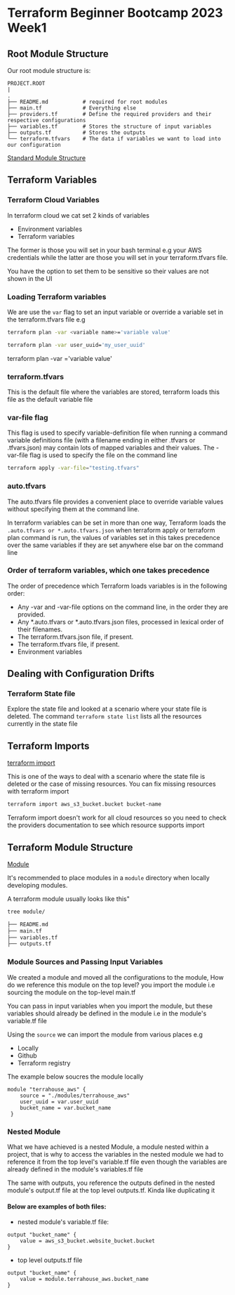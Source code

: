 # Terraform Beginner Bootcamp 2023 Week1

## Root Module Structure
Our root module structure is:
```
PROJECT.ROOT
|
. 
├── README.md   		# required for root modules
├── main.tf   		 	# Everything else
├── providers.tf 		# Define the required providers and their respective configurations
├── variables.tf		# Stores the structure of input variables
├── outputs.tf			# Stores the outputs
└── terraform.tfvars	# The data if variables we want to load into our configuration
```
[Standard Module Structure](https://developer.hashicorp.com/terraform/language/modules/develop/structure) 

## Terraform Variables

### Terraform Cloud Variables

In terraform cloud we cat set 2 kinds of variables

- Environment variables
- Terraform variables

The former is those you will set in your bash terminal e.g your AWS credentials while the latter
are those you will set in your terraform.tfvars file.

You have the option to set them to be sensitive so their values are not shown in the UI

### Loading Terraform variables

We are use the `var` flag to set an input variable or override a variable set in the
terraform.tfvars file e.g
```sh
terraform plan -var <variable name>='variable value'

terraform plan -var user_uuid='my_user_uuid'
```

terraform plan -var <variable name>='variable value'

### terraform.tfvars

This is the default file where the variables are stored, terraform loads this file
as the default variable file

### var-file flag

This flag is used to specify variable-definition file when running a command
variable definitions file (with a filename ending in either .tfvars or .tfvars.json) may
contain lots of mapped variables and their values. The -var-file flag is used to specify 
the file on the command line

```sh
terraform apply -var-file="testing.tfvars"
```


### auto.tfvars

The auto.tfvars file provides a convenient place to override variable values without specifying them at the command line.

In terraform variables can be set in more than one way, Terraform loads the `.auto.tfvars or *.auto.tfvars.json` when terraform apply or terraform plan command is run, the values of variables set in this takes precedence over the same variables if they are set anywhere else bar on the command line


### Order of terraform variables, which one takes precedence

The order of precedence which Terraform loads variables is in the following order:

- Any -var and -var-file options on the command line, in the order they are provided.
- Any *.auto.tfvars or *.auto.tfvars.json files, processed in lexical order of their filenames.
- The terraform.tfvars.json file, if present.
- The terraform.tfvars file, if present.
- Environment variables

## Dealing with Configuration Drifts

### Terraform State file 

Explore the state file and looked at a scenario where your state file is deleted. The command
`terraform state list` lists all the resources currently in the state file

## Terraform Imports

[terraform import](https://developer.hashicorp.com/terraform/cli/import)

This is one of the ways to deal with a scenario where the state file is deleted or the case of missing resources.
You can fix missing resources with terraform import

```sh
terraform import aws_s3_bucket.bucket bucket-name
```

Terraform import doesn't work for all cloud resources so you need to check the providers documentation to see which resource supports import

## Terraform Module Structure

[Module](https://developer.hashicorp.com/terraform/language/modules/develop/structure)

It's recommended to place modules in a `module` directory when locally developing modules.

A terraform module usually looks like this"

```sh
tree module/

├── README.md
├── main.tf
├── variables.tf
├── outputs.tf
```

### Module Sources and Passing Input Variables

We created a module and moved all the configurations to the module, How do we reference this module on the top level? you import the module i.e sourcing the module on the top-level main.tf

You can pass in input variables when you import the module, but these variables should already be defined in the module i.e in the module's variable.tf file

Using the `source` we can import the module from various places e.g
- Locally
- Github
- Terraform registry

The example below soucres the module locally

```
module "terrahouse_aws" {
    source = "./modules/terrahouse_aws"
    user_uuid = var.user_uuid
    bucket_name = var.bucket_name
 }
```

### Nested Module
What we have achieved is a nested Module, a module nested within a project, that is why to access the variables in the nested module we had to reference it from the top level's variable.tf file even though the variables are already defined in the module's variables.tf file

The same with outputs, you reference the outputs defined in the nested module's output.tf file at the top level outputs.tf. Kinda like duplicating it

#### Below are examples of both files:

-  nested module's variable.tf file:
```t
output "bucket_name" {
    value = aws_s3_bucket.website_bucket.bucket
}
```

- top level outputs.tf file

```t
output "bucket_name" {
    value = module.terrahouse_aws.bucket_name
}
```
